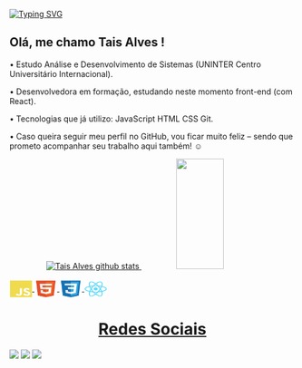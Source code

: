 [![Typing SVG](https://readme-typing-svg.herokuapp.com/?color=8E2DEf&size=30&center=true&vCenter=true&width=1000&lines=Seja+Bem-Vindos:%29)](https://git.io/typing-svg)

## Olá, me chamo Tais Alves !

• Estudo Análise e Desenvolvimento de Sistemas (UNINTER Centro Universitário Internacional).

• Desenvolvedora em formação, estudando neste momento front-end (com React).

• Tecnologias que já utilizo:  JavaScript   HTML  CSS  Git.

• Caso queira seguir meu perfil no GitHub, vou ficar muito feliz – sendo que prometo acompanhar seu trabalho aqui também!  ☺️

<div align="center"> 
  <a href= "https://github.com/Taisalvess">
  <img width="49%" height="195px" src="https://github-readme-stats.vercel.app/api?username=Taisalvess&show_icons=true&theme=midnight-purple=true&hide_border=true&title_color=8E2DE2&icon_color=8E2DE2&text_color=c9d1d9&bg_color=0d1117" alt="Tais Alves github stats" /> 
  <img width="41%" height="195px" src="https://github-readme-stats.vercel.app/api/top-langs/?username=Taisalvess&layout=compact&hide_border=true&title_color=8E2DE2&text_color=8E2DE2&bg_color=0d1117" />
</div>


<div style="display: inline_block"><br>
  <img align="center" alt="Tais-Js" height="30" width="40" src="https://raw.githubusercontent.com/devicons/devicon/master/icons/javascript/javascript-plain.svg">
  <img align="center" alt="Tais-HTML" height="30" width="40" src="https://raw.githubusercontent.com/devicons/devicon/master/icons/html5/html5-original.svg">
  <img align="center" alt="Tais-CSS" height="30" width="40" src="https://raw.githubusercontent.com/devicons/devicon/master/icons/css3/css3-original.svg">
   <img align="center" alt="Tais-React" height="30" width="40" src="https://raw.githubusercontent.com/devicons/devicon/master/icons/react/react-original.svg">
 
</div>
  
   <h1 align="center">Redes Sociais</h1>
   
   <a href = "mailto:taisalvessilva97@gmail.com"><img src="https://img.shields.io/badge/-Gmail-%23333?style=for-the-badge&logo=gmail&logoColor=white" target="_blank"></a>
  <a href="https://instagram.com/_taisaalves_" target="_blank"><img src="https://img.shields.io/badge/-Instagram-%23E4405F?style=for-the-badge&logo=instagram&logoColor=white" target="_blank"></a>
   <a href="https://www.linkedin.com/in/taisalves0797/" target="_blank"><img src="https://img.shields.io/badge/-LinkedIn-%230077B5?style=for-the-badge&logo=linkedin&logoColor=white" target="_blank"></a> 
</div>
